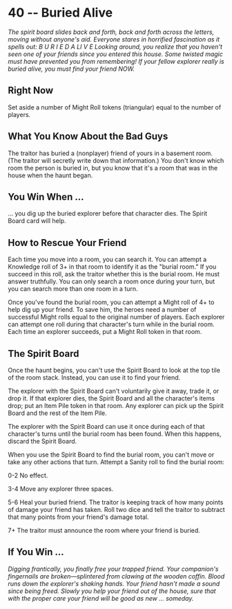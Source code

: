 # 40 -- Buried Alive

_The spirit board slides back and forth, back and forth across the letters, moving without anyone's aid. Everyone stares in horrified fascination as it spells out:_
_B U R I E D A LI V E_
_Looking around, you realize that you haven't seen one of your friends since you entered this house. Some twisted magic must have prevented you from remembering! If your fellow explorer really is buried alive, you must find your friend NOW._

## Right Now

Set aside a number of Might Roll tokens (triangular) equal to the number of players.

## What You Know About the Bad Guys

The traitor has buried a (nonplayer) friend of yours in a basement room. (The traitor will secretly write down that information.) You don't know which room the person is buried in, but you know that it's a room that was in the house when the haunt began.

## You Win When ...

... you dig up the buried explorer before that character dies. The Spirit Board card will help.

## How to Rescue Your Friend

Each time you move into a room, you can search it. You can attempt a Knowledge roll of 3+ in that room to identify it as the "burial room." If you succeed in this roll, ask the traitor whether this is the burial room. He must answer truthfully. You can only search a room once during your turn, but you can search more than one room in a turn.

Once you've found the burial room, you can attempt a Might roll of 4+ to help dig up your friend. To save him, the heroes need a number of successful Might rolls equal to the original number of players. Each explorer can attempt one roll during that character's turn while in the burial room. Each time an explorer succeeds, put a Might Roll token in that room.

## The Spirit Board

Once the haunt begins, you can't use the Spirit Board to look at the top tile of the room stack. Instead, you can use it to find your friend.

The explorer with the Spirit Board can't voluntarily give it away, trade it, or drop it. If that explorer dies, the Spirit Board and all the character's items drop; put an Item Pile token in that room. Any explorer can pick up the Spirit Board and the rest of the Item Pile.

The explorer with the Spirit Board can use it once during each of that character's turns until the burial room has been found. When this happens, discard the Spirit Board.

When you use the Spirit Board to find the burial room, you can't move or take any other actions that turn. Attempt a Sanity roll to find the burial room:

0-2 No effect.

3-4 Move any explorer three spaces.

5-6 Heal your buried friend. The traitor is keeping track of how many points of damage your friend has taken. Roll two dice and tell the traitor to subtract that many points from your friend's damage total.

7+ The traitor must announce the room where your friend is buried.

## If You Win ...

_Digging frantically, you finally free your trapped friend. Your companion's fingernails are broken—splintered from clawing at the wooden coffin. Blood runs down the explorer's shaking hands. Your friend hasn't made a sound since being freed. Slowly you help your friend out of the house, sure that with the proper care your friend will be good as new ... someday._